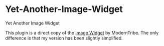 Yet-Another-Image-Widget
========================

Yet Another Image Widget

This plugin is a direct copy of the [Image Widget](http://wordpress.org/extend/plugins/image-widget/) by ModernTribe. The only difference is that my version has been slightly simplified.
